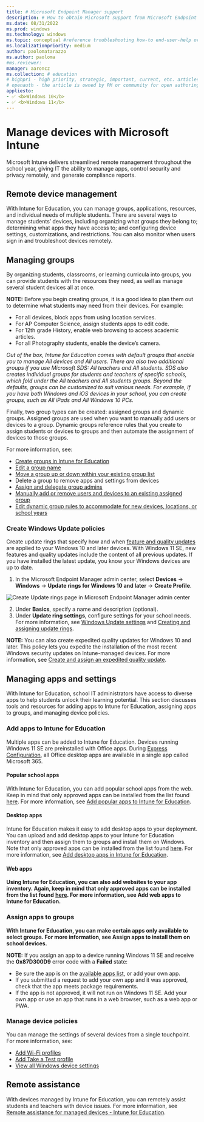 ```yaml
---
title: # Microsoft Endpoint Manager support
description: # How to obtain Microsoft support from Microsoft Endpoint Manager admin center.
ms.date: 08/31/2022
ms.prod: windows
ms.technology: windows
ms.topic: conceptual #reference troubleshooting how-to end-user-help overview (more in contrib guide)
ms.localizationpriority: medium
author: paolomatarazzo
ms.author: paoloma
#ms.reviewer: 
manager: aaroncz
ms.collection: # education
# highpri - high priority, strategic, important, current, etc. articles
# openauth - the article is owned by PM or community for open authoring
appliesto:
- ✅ <b>Windows 10</b>
- ✅ <b>Windows 11</b>
---
```


# Manage devices with Microsoft Intune

Microsoft Intune delivers streamlined remote management throughout the school year, giving IT the ability to manage apps, control security and privacy remotely, and generate compliance reports.

## Remote device management

With Intune for Education, you can manage groups, applications, resources, and individual needs of multiple students. There are several ways to manage students’ devices, including organizing what groups they belong to; determining what apps they have access to; and configuring device settings, customizations, and restrictions. You can also monitor when users sign in and troubleshoot devices remotely.

## Managing groups

By organizing students, classrooms, or learning curricula into groups, you can provide students with the resources they need, as well as manage several student devices all at once. 

**NOTE:** Before you begin creating groups, it is a good idea to plan them out to determine what students may need from their devices. For example: 

- For all devices, block apps from using location services.
- For AP Computer Science, assign students apps to edit code.
- For 12th grade History, enable web browsing to access academic articles.
- For all Photography students, enable the device’s camera.

*Out of the box, Intune for Education comes with default groups that enable you to manage All devices and All users. There are also two additional groups if you use Microsoft SDS: All teachers and All students.  SDS also creates individual groups for students and teachers of specific schools, which fold under the All teachers and All students groups. Beyond the defaults, groups can be customized to suit various needs. For example, if you have both Windows and iOS devices in your school, you can create groups, such as All iPads and All Windows 10 PCs.* 

Finally, two group types can be created: assigned groups and dynamic groups. Assigned groups are used when you want to manually add users or devices to a group. Dynamic groups reference rules that you create to assign students or devices to groups and then automate the assignment of devices to those groups.



For more information, see:

- [Create groups in Intune for Education](https://docs.microsoft.com/en-us/intune-education/create-groups) 
- [Edit a group name](https://docs.microsoft.com/en-us/intune-education/edit-groups-intune-for-edu)
- [Move a group up or down within your existing group list](https://docs.microsoft.com/en-us/intune-education/edit-groups-intune-for-edu)
- Delete a group to remove apps and settings from devices 
- [Assign and delegate group admins](https://docs.microsoft.com/en-us/intune-education/group-admin-delegate)
- [Manually add or remove users and devices to an existing assigned group](https://docs.microsoft.com/en-us/intune-education/edit-groups-intune-for-edu)
- [Edit dynamic group rules to accommodate for new devices, locations, or school years](https://docs.microsoft.com/en-us/intune-education/edit-groups-intune-for-edu)

### Create Windows Update policies

Create update rings that specify how and when [feature and quality updates](https://docs.microsoft.com/en-us/windows/deployment/update/get-started-updates-channels-tools) are applied to your Windows 10 and later devices. With Windows 11 SE, new features and quality updates include the content of all previous updates. If you have installed the latest update, you know your Windows devices are up to date.

1. In the Microsoft Endpoint Manager admin center, select **Devices** → **Windows** → **Update rings for Windows 10 and later** → **Create Profile**. 

![Create Update rings page in Microsoft Endpoint Manager admin center](./image23.png)

2. Under **Basics**, specify a name and description (optional).
1. Under **Update ring settings**, configure settings for your school needs. For more information, see [Windows Update settings](https://docs.microsoft.com/en-us/mem/intune/protect/windows-update-settings) and [Creating and assigning update rings](https://docs.microsoft.com/en-us/mem/intune/protect/windows-10-update-rings).

**NOTE:** You can also create expedited quality updates for Windows 10 and later. This policy lets you expedite the installation of the most recent Windows security updates on Intune-managed devices. For more information, see [Create and assign an expedited quality update](https://docs.microsoft.com/en-us/mem/intune/protect/windows-10-expedite-updates).

## Managing apps and settings

With Intune for Education, school IT administrators have access to diverse apps to help students unlock their learning potential. This section discusses tools and resources for adding apps to Intune for Education, assigning apps to groups, and managing device policies. 

### Add apps to Intune for Education

Multiple apps can be added to Intune for Education. Devices running Windows 11 SE are preinstalled with Office apps. During [Express Configuration](https://docs.microsoft.com/en-us/intune-education/express-configuration-intune-edu), all Office desktop apps are available in a single app called Microsoft 365.

#### Popular school apps

With Intune for Education, you can add popular school apps from the web. Keep in mind that only approved apps can be installed from the list found [here](https://docs.microsoft.com/en-us/education/windows/windows-11-se-overview). For more information, see [Add popular apps to Intune for Education](https://docs.microsoft.com/en-us/intune-education/add-popular-apps-edu).

#### Desktop apps

Intune for Education makes it easy to add desktop apps to your deployment. You can upload and add desktop apps to your Intune for Education inventory and then assign them to groups and install them on Windows. Note that only approved apps can be installed from the list found [here](https://docs.microsoft.com/en-us/education/windows/windows-11-se-overview). For more information, see [Add desktop apps in Intune for Education](https://docs.microsoft.com/en-us/intune-education/add-desktop-apps-edu).

#### Web apps

**Using Intune for Education, you can also add websites to your app inventory. Again, keep in mind that only approved apps can be installed from the list found** [**here**](https://docs.microsoft.com/en-us/education/windows/windows-11-se-overview)**. For more information, see Add web apps to Intune for Education.**

### Assign apps to groups

**With Intune for Education, you can make certain apps only available to select groups. For more information, see Assign apps to install them on school devices.**

**NOTE:** If you assign an app to a device running Windows 11 SE and receive the **0x87D300D9** error code with a **Failed** state:

- Be sure the app is on the [available apps list](https://docs.microsoft.com/en-us/education/windows/windows-11-se-overview), or add your own app.
- If you submitted a request to add your own app and it was approved, check that the app meets package requirements.
- If the app is not approved, it will not run on Windows 11 SE. Add your own app or use an app that runs in a web browser, such as a web app or PWA.

### Manage device policies

You can manage the settings of several devices from a single touchpoint. For more information, see: 

- [Add Wi-Fi profiles](https://docs.microsoft.com/en-us/intune-education/add-wi-fi-profile) 
- [Add Take a Test profile](https://docs.microsoft.com/en-us/intune-education/take-a-test-profiles) 
- [View all Windows device settings ](https://docs.microsoft.com/en-us/intune-education/all-edu-settings-windows)

## Remote assistance

With devices managed by Intune for Education, you can remotely assist students and teachers with device issues. For more information, see [Remote assistance for managed devices - Intune for Education](https://docs.microsoft.com/en-us/intune-education/remote-assist-mobile-devices).